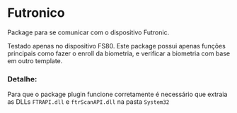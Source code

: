 # Futronico
 Package para se comunicar com o dispositivo Futronic.

 Testado apenas no dispositivo FS80. Este package possui apenas funções principais como fazer o enroll da biometria, e verificar a biometria com base em outro template.

 ### Detalhe:
 Para que o package plugin funcione corretamente é necessário que extraia as DLLs ``FTRAPI.dll``  e ``ftrScanAPI.dll`` na pasta ``System32``
